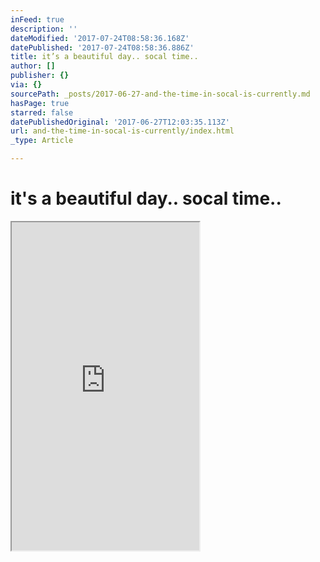 ```yaml
---
inFeed: true
description: ''
dateModified: '2017-07-24T08:58:36.168Z'
datePublished: '2017-07-24T08:58:36.886Z'
title: it’s a beautiful day.. socal time..
author: []
publisher: {}
via: {}
sourcePath: _posts/2017-06-27-and-the-time-in-socal-is-currently.md
hasPage: true
starred: false
datePublishedOriginal: '2017-06-27T12:03:35.113Z'
url: and-the-time-in-socal-is-currently/index.html
_type: Article

---
```

# it's a beautiful day.. socal time..

<iframe src="https://the-grid.github.io/ed-userhtml/?g=eJydVsFu2zgQPdtfQahomwChbKnrdivHKbqHnrqnPe1pQVFjmQhFqiRtJ17033dISrGlOs62MGCTQ77hvDczpG-te5RwN03XUrSUa-WYUGDIv1NC6B7Ke-FoC8a2wJ3YQUGy-Xy-9IuNPjyzos_bzxink1KbCkxB5u0DsVqKirzinC-n33FtFFOx0TuMLFjR1w0h6HS0Jx3uQRqTSU_DGabsWpumIEY75uDvq-z3eQX19dLv8nwubSEkULvs5eIqchqFe4ORGpzgb8n4vQ93Lyq3Kci7OSqCmA2IeuNwvgjz3kXHbUBNOKEVKpm-t8vpj6xpyHRBWgMWzA7ou8on4Mh7hB_ocRYcEtBLMkLrFw8-g3oJ0uoeYEAyX0idIiMNe-5-vmYc6E5YUQop3GNBNqKqQPUML24J7C47ubh6GjErsby3DjxN3SJlHEhYuzAKShISm4EaVomtDT0Ryy58tayqhKqjOZqGteItw3Ih06M8XhcfbG30VlUF2Rp5tXGutcVstt_v07IUrEy5bmZWc8FkM-NMirVkddqq-prM8aM0NdACcxj7gQpVwUNB8piDsfYXO-F_NNtLrXZpccg07GyZAeVCqDFWKnWtfcDPpyjLFqEHY5o-xobsNM_yYX_285-TuKIHUatvZpedFbnXlTrhJPhg15hJVDieWWqJbTHhWmq8QV9lPM_zxfISo3iJHOtuYqInP3Tw4CimvEYcR63ALLvz1qwREsuasraVQO2jddDckD-kUPd_Mv5XmH_RXt4IsOKAzZtDc1Ia7bNal9o5jWnMPvxsdMeWIHnXAoOAmUGVvRUjBdqnqo-LFZ5AeOkIGYvobeHMCrg2LAattIIO6tvdQfWL6PhKDbHvs-y3_MPLWBZe0F86OOVS88j43FXqL6CQiu6xCYl4ulyCA7s1objRh6ewlnpPH4r-vvs-vZ11_yduS0Nmd7eV2BEumbWrpIcmuHhiHj6ICcGR3vKNdcy4VeI2wqZh51dhXep0XUu4ehv0e3u9RF-EjL3h2xjsoxV_CXZ2XMELQfVLijWQ3GHoaOuAM0T-6MMX8tHFaCE2qffzhMVN7V2nxKx9FuhvogHuadgN-p8TYMhkpC_WBgkQa_gqOb1uDiAcymT5RkC5VXWqwM0CjuIlVoOjEUl3-SfJVL1lNaxAvXGigQOWzOpzA0Zw9jr_8lXbfz6rGiTYJL46q2Qxf510780qyRbzhARv8Q1bJTi3wBpEWKQWTzpSit__AUczVRI" height="525" style=""></iframe>